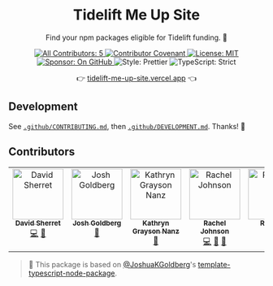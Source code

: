 <h1 align="center">Tidelift Me Up Site</h1>

<p align="center">Find your npm packages eligible for Tidelift funding. 💸</p>

<p align="center">
	<a href="#contributors" target="_blank">
<!-- prettier-ignore-start -->
<!-- ALL-CONTRIBUTORS-BADGE:START - Do not remove or modify this section -->
<img alt="All Contributors: 5" src="https://img.shields.io/badge/all_contributors-5-21bb42.svg" />
<!-- ALL-CONTRIBUTORS-BADGE:END -->
<!-- prettier-ignore-end -->
	</a>
	<a href="https://github.com/JoshuaKGoldberg/tidelift-me-up-site/blob/main/.github/CODE_OF_CONDUCT.md" target="_blank">
		<img alt="Contributor Covenant" src="https://img.shields.io/badge/code_of_conduct-enforced-21bb42" />
	</a>
	<a href="https://github.com/JoshuaKGoldberg/tidelift-me-up-site/blob/main/LICENSE.md" target="_blank">
	    <img alt="License: MIT" src="https://img.shields.io/github/license/JoshuaKGoldberg/tidelift-me-up-site?color=21bb42">
    </a>
	<a href="https://github.com/sponsors/JoshuaKGoldberg" target="_blank">
    	<img alt="Sponsor: On GitHub" src="https://img.shields.io/badge/sponsor-on_github-21bb42.svg" />
    </a>
	<img alt="Style: Prettier" src="https://img.shields.io/badge/style-prettier-21bb42.svg" />
    <img alt="TypeScript: Strict" src="https://img.shields.io/badge/typescript-strict-21bb42.svg" />
</p>

<p align="center">
	👉 <a href="https://tidelift-me-up-site.vercel.app">tidelift-me-up-site.vercel.app</a> 👈
</p>

## Development

See [`.github/CONTRIBUTING.md`](./.github/CONTRIBUTING.md), then [`.github/DEVELOPMENT.md`](./.github/DEVELOPMENT.md).
Thanks! 💖

## Contributors

<!-- spellchecker: disable -->
<!-- ALL-CONTRIBUTORS-LIST:START - Do not remove or modify this section -->
<!-- prettier-ignore-start -->
<!-- markdownlint-disable -->
<table>
  <tbody>
    <tr>
      <td align="center" valign="top" width="14.28%"><a href="http://stackoverflow.com/users/188246/david-sherret"><img src="https://avatars.githubusercontent.com/u/1609021?v=4?s=100" width="100px;" alt="David Sherret"/><br /><sub><b>David Sherret</b></sub></a><br /><a href="https://github.com/JoshuaKGoldberg/tidelift-me-up-site/commits?author=dsherret" title="Code">💻</a> <a href="https://github.com/JoshuaKGoldberg/tidelift-me-up-site/issues?q=author%3Adsherret" title="Bug reports">🐛</a></td>
      <td align="center" valign="top" width="14.28%"><a href="http://www.joshuakgoldberg.com"><img src="https://avatars.githubusercontent.com/u/3335181?v=4?s=100" width="100px;" alt="Josh Goldberg"/><br /><sub><b>Josh Goldberg</b></sub></a><br /><a href="#maintenance-JoshuaKGoldberg" title="Maintenance">🚧</a></td>
      <td align="center" valign="top" width="14.28%"><a href="https://github.com/kathryngraysonnanz"><img src="https://avatars.githubusercontent.com/u/61242943?v=4?s=100" width="100px;" alt="Kathryn Grayson Nanz"/><br /><sub><b>Kathryn Grayson Nanz</b></sub></a><br /><a href="#design-kathryngraysonnanz" title="Design">🎨</a></td>
      <td align="center" valign="top" width="14.28%"><a href="https://www.racheldev.com/"><img src="https://avatars.githubusercontent.com/u/101299667?v=4?s=100" width="100px;" alt="Rachel Johnson"/><br /><sub><b>Rachel Johnson</b></sub></a><br /><a href="https://github.com/JoshuaKGoldberg/tidelift-me-up-site/commits?author=jrachelr" title="Code">💻</a> <a href="#design-jrachelr" title="Design">🎨</a> <a href="#maintenance-jrachelr" title="Maintenance">🚧</a></td>
      <td align="center" valign="top" width="14.28%"><a href="https://github.com/RuthwikReddy09"><img src="https://avatars.githubusercontent.com/u/126862059?v=4?s=100" width="100px;" alt="Ruthwik"/><br /><sub><b>Ruthwik</b></sub></a><br /><a href="https://github.com/JoshuaKGoldberg/tidelift-me-up-site/commits?author=RuthwikReddy09" title="Code">💻</a></td>
    </tr>
  </tbody>
</table>

<!-- markdownlint-restore -->
<!-- prettier-ignore-end -->

<!-- ALL-CONTRIBUTORS-LIST:END -->
<!-- spellchecker: enable -->

<!-- You can remove this notice if you don't want it 🙂 no worries! -->

> 💙 This package is based on [@JoshuaKGoldberg](https://github.com/JoshuaKGoldberg)'s [template-typescript-node-package](https://github.com/JoshuaKGoldberg/template-typescript-node-package).
